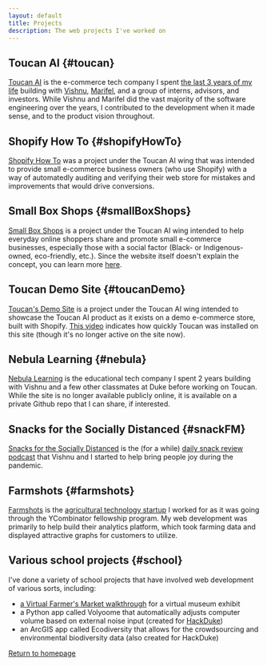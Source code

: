 ```yaml
---
layout: default
title: Projects
description: The web projects I've worked on
---
```


## Toucan AI {#toucan}

[Toucan AI](https://www.toucanai.com) is the e-commerce tech company I spent [the last 3 years of my life](./startups/toucan-ai) building with [Vishnu](https://www.linkedin.com/in/vishnu-menon/), [Marifel](https://www.linkedin.com/in/mrbarbasa/), and a group of interns, advisors, and investors. While Vishnu and Marifel did the vast majority of the software engineering over the years, I contributed to the development when it made sense, and to the product vision throughout. 

## Shopify How To {#shopifyHowTo}

[Shopify How To](https://shopifyhowto.com/) was a project under the Toucan AI wing that was intended to provide small e-commerce business owners (who use Shopify) with a way of automatedly auditing and verifying their web store for mistakes and improvements that would drive conversions. 

## Small Box Shops {#smallBoxShops}

[Small Box Shops](http://smallboxshops.com/#/shops) is a project under the Toucan AI wing intended to help everyday online shoppers share and promote small e-commerce businesses, especially those with a social factor (Black- or Indigenous-owned, eco-friendly, etc.). Since the website itself doesn't explain the concept, you can learn more [here](./ads#smallBoxShops).

## Toucan Demo Site {#toucanDemo}

[Toucan's Demo Site](https://toucandemo.com/) is a project under the Toucan AI wing intended to showcase the Toucan AI product as it exists on a demo e-commerce store, built with Shopify. [This video](./ads#explanatory) indicates how quickly Toucan was installed on this site (though it's no longer active on the site now). 

## Nebula Learning {#nebula}

[Nebula Learning](./startups/nebula-learning) is the educational tech company I spent 2 years building with Vishnu and a few other classmates at Duke before working on Toucan. While the site is no longer available publicly online, it is available on a private Github repo that I can share, if interested. 

## Snacks for the Socially Distanced {#snackFM}

[Snacks for the Socially Distanced](https://www.snackspodcast.com) is the (for a while) [daily snack review podcast](./content#s4tsd) that Vishnu and I started to help bring people joy during the pandemic. 

## Farmshots {#farmshots}

[Farmshots](https://www.farmshots.com) is the [agricultural technology startup](./startups/farmshots) I worked for as it was going through the YCombinator fellowship program. My web development was primarily to help build their analytics platform, which took farming data and displayed attractive graphs for customers to utilize.

## Various school projects {#school}

I've done a variety of school projects that have involved web development of various sorts, including:
- [a Virtual Farmer's Market walkthrough](https://github.com/susiechoi/VirtualFarmersMarket) for a virtual museum exhibit
- a Python app called Volyoome that automatically adjusts computer volume based on external noise input (created for [HackDuke](https://www.hackduke.org/))
- an ArcGIS app called Ecodiversity that allows for the crowdsourcing and environmental biodiversity data (also created for HackDuke)

[Return to homepage](../)
